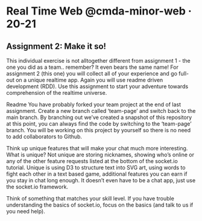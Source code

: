 # Real Time Web @cmda-minor-web · 20-21
## Assignment 2: Make it so!
This individual exercise is not alltogether different from assignment 1 - the one you did as a team.. remember? It even bears the same name! For assignment 2 (this one) you will collect all of your experience and go full-out on a unique realtime app. Again you will use readme driven development (RDD). Use this assignment to start your adventure towards comprehension of the realtime universe.

Readme
You have probably forked your team project at the end of last assignment. Create a new branch called ‘team-page’ and switch back to the main branch. By branching out we’ve created a snapshot of this repository at this point, you can always find the code by switching to the ‘team-page’ branch. You will be working on this project by yourself so there is no need to add collaborators to Github.

Think up unique features that will make your chat much more interesting. What is unique? Not unique are storing nicknames, showing who’s online or any of the other feature requests listed at the bottom of the socket.io tutorial. Unique is using D3 to structure text into SVG art, using words to fight each other in a text based game, additional features you can earn if you stay in chat long enough. It doesn’t even have to be a chat app, just use the socket.io framework.

Think of something that matches your skill level. If you have trouble understanding the basics of socket.io, focus on the basics (and talk to us if you need help).